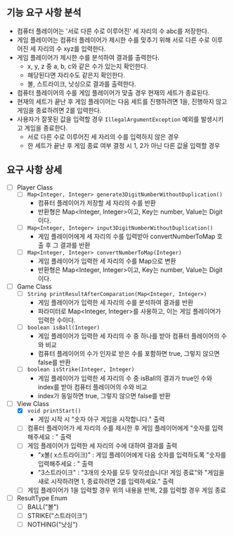 ## 기능 요구 사항 분석
- 컴퓨터 플레이어는 '서로 다른 수로 이루어진' 세 자리의 수 abc를 저장한다.
- 게임 플레이어는 컴퓨터 플레이어가 제시한 수를 맞추기 위해 서로 다른 수로 이루어진 세 자리의 수 xyz를 입력한다.
- 게임 플레이어가 제시한 수를 분석하여 결과를 출력한다.
  - x, y, z 중 a, b, c와 같은 수가 있는지 확인한다.
  - 해당된다면 자리수도 같은지 확인한다.
  - 볼, 스트라이크, 낫싱으로 결과를 출력한다.
- 컴퓨터 플레이어의 수를 게임 플레이어가 맞출 경우 현재의 세트가 종료된다. 
- 현재의 세트가 끝난 후 게임 플레이어는 다음 세트를 진행하려면 1을, 진행하지 않고 게임을 종료하려면 2를 입력한다.
- 사용자가 잘못된 값을 입력할 경우 `IllegalArgumentException` 예외를 발생시키고 게임을 종료한다.
  - 서로 다른 수로 이루어진 세 자리의 수를 입력하지 않은 경우 
  - 한 세트가 끝난 후 게임 종료 여부 결정 시 1, 2가 아닌 다른 값올 입력할 경우

## 요구 사항 상세
-[ ] Player Class
  - [ ] `Map<Integer, Integer> generate3DigitNumberWithoutDuplication()`
    - 컴퓨터 플레이어가 저장할 세 자리의 수를 반환
    - 반환형은 Map<Integer, Integer>이고, Key는 number, Value는 Digit이다.
  - [ ] `Map<Integer, Integer> input3DigitNumberWithoutDuplication()`
    - 게임 플레이어에게 세 자리의 수를 입력받아 convertNumberToMap 호출 후 그 결과를 반환
  - [ ] `Map<Integer, Integer> convertNumberToMap(Integer)`
    - 게임 플레이어가 입력한 세 자리의 수를 Map으로 변환
    - 반환형은 Map<Integer, Integer>이고, Key는 number, Value는 Digit이다.

- [ ] Game Class
  - [ ] `String printResultAfterComparation(Map<Integer, Integer>)`
    - 게임 플레이어가 입력한 세 자리의 수를 분석하여 결과를 반환
    - 파라미터로 Map<Integer, Integer>를 사용하고, 이는 게임 플레이어가 입력한 수이다.
  - [ ] `boolean isBall(Integer)` 
    - 게임 플레이어가 입력한 세 자리의 수 중 하나를 받아 컴퓨터 플레이어의 수와 비교
    - 컴퓨터 플레이어의 수가 인자로 받은 수를 포함하면 true, 그렇지 않으면 false를 반환
  - [ ] `boolean isStrike(Integer, Integer)`
    - 게임 플레이어가 입력한 세 자리의 수 중 isBall의 결과가 true인 수와 index를 받아 컴퓨터 플레이어의 수와 비교
    - index가 동일하면 true, 그렇지 않으면 false를 반환
  
- [ ] View Class
  - [X] `void printStart()` 
    - 게임 시작 시 "숫자 야구 게임을 시작합니다." 출력
  - [ ] 컴퓨터 플레이어가 세 자리의 수를 제시한 후 게임 플레이어에게 "숫자를 입력해주세요 : " 출력
  - [ ] 게임 플레이어가 입력한 세 자리의 수에 대하여 결과를 출력
    - "x볼( x스트라이크)" : 게임 플레이어에게 다음 숫자를 입력하도록 "숫자를 입력해주세요 : " 출력 
    - "3스트라이크" : "3개의 숫자를 모두 맞히셨습니다! 게임 종료"와 "게임을 새로 시작하려면 1, 종료하려면 2를 입력하세요." 출력
  - [ ] 게임 플레이어가 1을 입력할 경우 위의 내용을 반복, 2를 입력할 경우 게임 종료

- [ ] ResultType Enum
  - [ ] BALL("볼")
  - [ ] STRIKE("스트라이크")
  - [ ] NOTHING("낫싱")